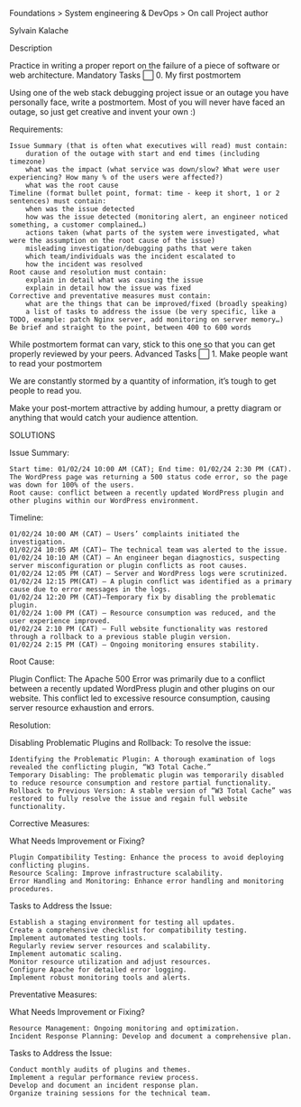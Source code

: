Foundations > System engineering & DevOps > On call
Project author

Sylvain Kalache

Description

Practice in writing a proper report on the failure of a piece of software or web architecture.
Mandatory Tasks
⬜ 0. My first postmortem

Using one of the web stack debugging project issue or an outage you have personally face, write a postmortem. Most of you will never have faced an outage, so just get creative and invent your own :)

Requirements:

    Issue Summary (that is often what executives will read) must contain:
        duration of the outage with start and end times (including timezone)
        what was the impact (what service was down/slow? What were user experiencing? How many % of the users were affected?)
        what was the root cause
    Timeline (format bullet point, format: time - keep it short, 1 or 2 sentences) must contain:
        when was the issue detected
        how was the issue detected (monitoring alert, an engineer noticed something, a customer complained…)
        actions taken (what parts of the system were investigated, what were the assumption on the root cause of the issue)
        misleading investigation/debugging paths that were taken
        which team/individuals was the incident escalated to
        how the incident was resolved
    Root cause and resolution must contain:
        explain in detail what was causing the issue
        explain in detail how the issue was fixed
    Corrective and preventative measures must contain:
        what are the things that can be improved/fixed (broadly speaking)
        a list of tasks to address the issue (be very specific, like a TODO, example: patch Nginx server, add monitoring on server memory…)
    Be brief and straight to the point, between 400 to 600 words

While postmortem format can vary, stick to this one so that you can get properly reviewed by your peers.
Advanced Tasks
⬜ 1. Make people want to read your postmortem

We are constantly stormed by a quantity of information, it’s tough to get people to read you.

Make your post-mortem attractive by adding humour, a pretty diagram or anything that would catch your audience attention.




SOLUTIONS


Issue Summary:

    Start time: 01/02/24 10:00 AM (CAT); End time: 01/02/24 2:30 PM (CAT).
    The WordPress page was returning a 500 status code error, so the page was down for 100% of the users.
    Root cause: conflict between a recently updated WordPress plugin and other plugins within our WordPress environment.

Timeline:

    01/02/24 10:00 AM (CAT) — Users’ complaints initiated the investigation.
    01/02/24 10:05 AM (CAT)— The technical team was alerted to the issue.
    01/02/24 10:10 AM (CAT) — An engineer began diagnostics, suspecting server misconfiguration or plugin conflicts as root causes.
    01/02/24 12:05 PM (CAT) — Server and WordPress logs were scrutinized.
    01/02/24 12:15 PM(CAT) — A plugin conflict was identified as a primary cause due to error messages in the logs.
    01/02/24 12:20 PM (CAT)—Temporary fix by disabling the problematic plugin.
    01/02/24 1:00 PM (CAT) — Resource consumption was reduced, and the user experience improved.
    01/02/24 2:10 PM (CAT) — Full website functionality was restored through a rollback to a previous stable plugin version.
    01/02/24 2:15 PM (CAT) — Ongoing monitoring ensures stability.

Root Cause:

Plugin Conflict: The Apache 500 Error was primarily due to a conflict between a recently updated WordPress plugin and other plugins on our website. This conflict led to excessive resource consumption, causing server resource exhaustion and errors.

Resolution:

Disabling Problematic Plugins and Rollback: To resolve the issue:

    Identifying the Problematic Plugin: A thorough examination of logs revealed the conflicting plugin, “W3 Total Cache.”
    Temporary Disabling: The problematic plugin was temporarily disabled to reduce resource consumption and restore partial functionality.
    Rollback to Previous Version: A stable version of “W3 Total Cache” was restored to fully resolve the issue and regain full website functionality.

Corrective Measures:

What Needs Improvement or Fixing?

    Plugin Compatibility Testing: Enhance the process to avoid deploying conflicting plugins.
    Resource Scaling: Improve infrastructure scalability.
    Error Handling and Monitoring: Enhance error handling and monitoring procedures.

Tasks to Address the Issue:

    Establish a staging environment for testing all updates.
    Create a comprehensive checklist for compatibility testing.
    Implement automated testing tools.
    Regularly review server resources and scalability.
    Implement automatic scaling.
    Monitor resource utilization and adjust resources.
    Configure Apache for detailed error logging.
    Implement robust monitoring tools and alerts.

Preventative Measures:

What Needs Improvement or Fixing?

    Resource Management: Ongoing monitoring and optimization.
    Incident Response Planning: Develop and document a comprehensive plan.

Tasks to Address the Issue:

    Conduct monthly audits of plugins and themes.
    Implement a regular performance review process.
    Develop and document an incident response plan.
    Organize training sessions for the technical team.
